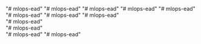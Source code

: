 "# mlops-ead" 
"# mlops-ead" 
"# mlops-ead" 
"# mlops-ead" 
"# mlops-ead" 
"# mlops-ead" 
"# mlops-ead" 
"# mlops-ead"  
"# mlops-ead"  
"# mlops-ead"  
"# mlops-ead" 
"# mlops-ead" 
